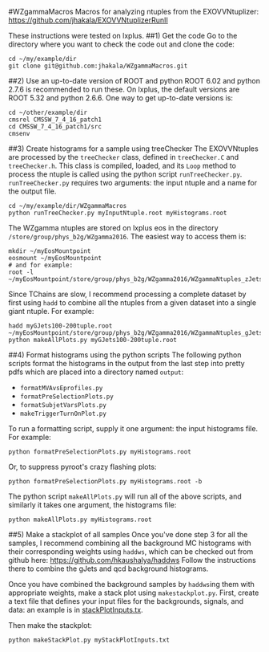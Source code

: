 #WZgammaMacros
Macros for analyzing ntuples from the EXOVVNtuplizer: https://github.com/jhakala/EXOVVNtuplizerRunII

These instructions were tested on lxplus.
##1) Get the code
Go to the directory where you want to check the code out and clone the code:
```
cd ~/my/example/dir
git clone git@github.com:jhakala/WZgammaMacros.git
```
##2) Use an up-to-date version of ROOT and python
ROOT 6.02 and python 2.7.6 is recommended to run these. On lxplus, the default versions are ROOT 5.32 and python 2.6.6. One way to get up-to-date versions is:
```
cd ~/other/example/dir
cmsrel CMSSW_7_4_16_patch1
cd CMSSW_7_4_16_patch1/src
cmsenv
```
##3) Create histograms for a sample using treeChecker
The EXOVVNtuples are processed by the `treeChecker` class, defined in `treeChecker.C` and `treeChecker.h`. This class is compiled, loaded, and its `Loop` method to process the ntuple is called using the python script `runTreeChecker.py`. `runTreeChecker.py` requires two arguments: the input ntuple and a name for the output file.
```
cd ~/my/example/dir/WZgammaMacros
python runTreeChecker.py myInputNtuple.root myHistograms.root
```

The WZgamma ntuples are stored on lxplus eos in the directory `/store/group/phys_b2g/WZgamma2016`. The easiest way to access them is:
```
mkdir ~/myEosMountpoint
eosmount ~/myEosMountpoint
# and for example:
root -l ~/myEosMountpoint/store/group/phys_b2g/WZgamma2016/WZgammaNtuples_zJetsToQQHT600toInf_Jan14/flatTuple_1.root
```
Since TChains are slow, I recommend processing a complete dataset by first using `hadd` to combine all the ntuples from a given dataset into a single giant ntuple. For example:
```
hadd myGJets100-200tuple.root ~/myEosMountpoint/store/group/phys_b2g/WZgamma2016/WZgammaNtuples_gJetsHT100to200_Jan13/*.root
python makeAllPlots.py myGJets100-200tuple.root
```

##4) Format histograms using the python scripts
The following python scripts format the histograms in the output from the last step into pretty pdfs which are placed into a directory named `output`:
* `formatMVAvsEprofiles.py`
* `formatPreSelectionPlots.py`
* `formatSubjetVarsPlots.py`
* `makeTriggerTurnOnPlot.py`

To run a formatting script, supply it one argument: the input histograms file. For example:
```
python formatPreSelectionPlots.py myHistograms.root
```
Or, to suppress pyroot's crazy flashing plots:
```
python formatPreSelectionPlots.py myHistograms.root -b
```
The python script `makeAllPlots.py` will run all of the above scripts, and similarly it takes one argument, the histograms file:
```
python makeAllPlots.py myHistograms.root
```
##5) Make a stackplot of all samples
Once you've done step 3 for all the samples, I recommend combining all the background MC histograms with their corresponding weights using `haddws`, which can be checked out from github here: https://github.com/hkaushalya/haddws
Follow the instructions there to combine the gJets and qcd background histograms.

Once you have combined the background samples by `haddws`ing them with appropriate weights, make a stack plot using `makestackplot.py`. First, create a text file that defines your input files for the backgrounds, signals, and data: an example is in [stackPlotInputs.tx](stackPlotInputs.tx).

Then make the stackplot:
```
python makeStackPlot.py myStackPlotInputs.txt
```

